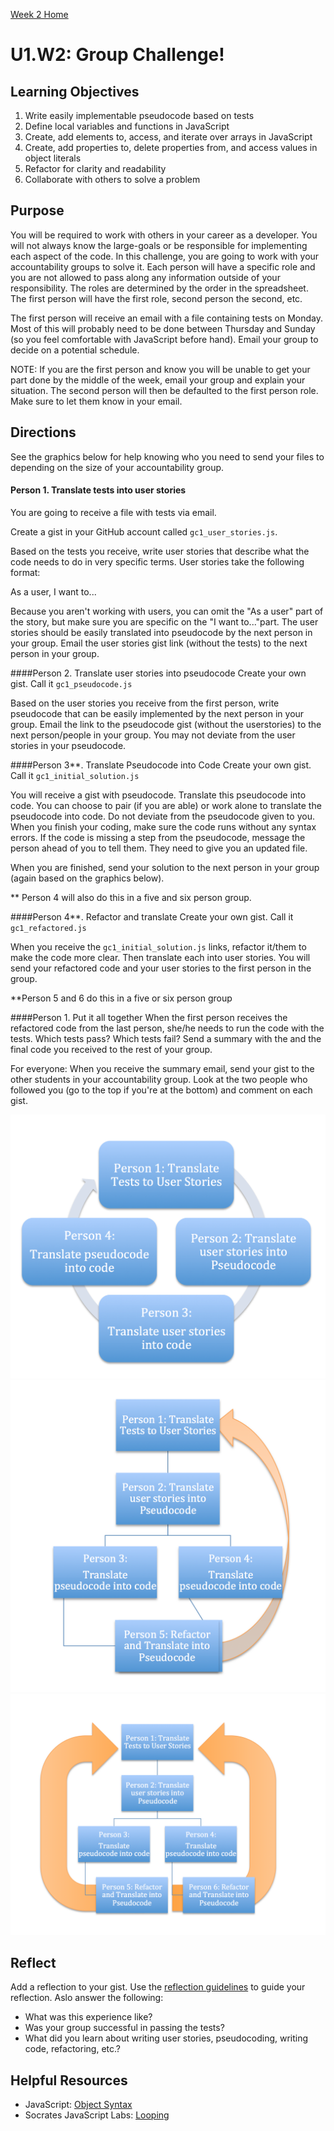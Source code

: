 [Week 2 Home](week_2)

# U1.W2: Group Challenge!


## Learning Objectives
1. Write easily implementable pseudocode based on tests
2. Define local variables and functions in JavaScript
3. Create, add elements to, access, and iterate over arrays in JavaScript
4. Create, add properties to, delete properties from, and access values in object literals
5. Refactor for clarity and readability
6. Collaborate with others to solve a problem

## Purpose
You will be required to work with others in your career as a developer. You will not always know the large-goals or be responsible for implementing each aspect of the code. In this challenge, you are going to work with your accountability groups to solve it. Each person will have a specific role and you are not allowed to pass along any information outside of your responsibility. The roles are determined by the order in the spreadsheet. The first person will have the first role, second person the second, etc. 

The first person will receive an email with a file containing tests on Monday. Most of this will probably need to be done between Thursday and Sunday (so you feel comfortable with JavaScript before hand). Email your group to decide on a potential schedule. 

NOTE: If you are the first person and know you will be unable to get your part done by the middle of the week, email your group and explain your situation. The second person will then be defaulted to the first person role. Make sure to let them know in your email.

## Directions 
See the graphics below for help knowing who you need to send your files to depending on the size of your accountability group. 

#### Person 1. Translate tests into user stories
You are going to receive a file with tests via email. 

Create a gist in your GitHub account called `gc1_user_stories.js`. 

Based on the tests you receive, write user stories that describe what the code needs to do in very specific terms. User stories take the following format:

As a user, I want to...

Because you aren't working with users, you can omit the "As a user" part of the story, but make sure you are specific on the "I want to..."part. The user stories should be easily translated into pseudocode by the next person in your group. Email the user stories gist link (without the tests) to the next person in your group.

####Person 2. Translate user stories into pseudocode 
Create your own gist. Call it `gc1_pseudocode.js`

Based on the user stories you receive from the first person, write pseudocode that can be easily implemented by the next person in your group. Email the link to the pseudocode gist (without the userstories) to the next person/people in your group. You may not deviate from the user stories in your pseudocode.

####Person 3**. Translate Pseudocode into Code
Create your own gist. Call it `gc1_initial_solution.js`

You will receive a gist with pseudocode. Translate this pseudocode into code. You can choose to pair (if you are able) or work alone to translate the pseudocode into code. Do not deviate from the pseudocode given to you. 
When you finish your coding, make sure the code runs without any syntax errors. If the code is missing a step from the pseudocode, message the person ahead of you to tell them. They need to give you an updated file. 

When you are finished, send your solution to the next person in your group (again based on the graphics below). 

** Person 4 will also do this in a five and six person group.

####Person 4**. Refactor and translate
Create your own gist. Call it `gc1_refactored.js`

When you receive the `gc1_initial_solution.js` links, refactor it/them to make the code more clear. Then translate each into user stories. You will send your refactored code and your user stories to the first person in the group.

**Person 5 and 6 do this in a five or six person group

####Person 1. Put it all together
When the first person receives the refactored code from the last person, she/he needs to run the code with the tests. Which tests pass? Which tests fail? Send a summary with the and the final code you received to the rest of your group. 

For everyone: When you receive the summary email, send your gist to the other students in your accountability group. Look at the two people who followed you (go to the top if you're at the bottom) and comment on each gist. 


![4_person.jpg](/week_2/imgs/4_person.jpg)<br>
![5_person.jpg](/week_2/imgs/5_person.jpg)<br>
![6_person.jpg](/week_2/imgs/6_person.jpg)<br>

## Reflect
Add a reflection to your gist. Use the [reflection guidelines](reflection_guidelines.md) to guide your reflection. Aslo answer the following:
- What was this experience like? 
- Was your group successful in passing the tests? 
- What did you learn about writing user stories, pseudocoding, writing code, refactoring, etc.?

## Helpful Resources
* JavaScript: [Object Syntax](http://www.sitepoint.com/back-to-basics-javascript-object-syntax/)
* Socrates JavaScript Labs: [Looping](https://socrates.devbootcamp.com/labs/javascript/loops/looping-basics)





